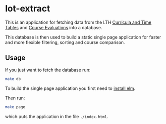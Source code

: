 # lot-extract

This is an application for fetching data from the LTH
[Curricula and Time Tables](https://kurser.lth.se/lot/?val=program) and
[Course Evaluations](http://www.ceq.lth.se/) into a database.

This database is then used to build a static single page application for faster
and more flexible filtering, sorting and course comparison.

## Usage

If you just want to fetch the database run:
``` bash
make db
```

To build the single page application you first need to
[install elm](https://guide.elm-lang.org/install.html).

Then run:
``` bash
make page
```

which puts the application in the file `./index.html`.
